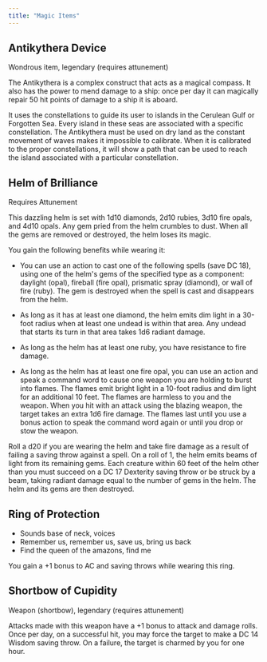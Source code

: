 ```yaml
---
title: "Magic Items"
---
```


Antikythera Device
------------------
Wondrous item, legendary (requires attunement)

The Antikythera is a complex construct that acts as a magical compass. It also has the power to mend damage to a ship: once per day it can magically repair 50 hit points of damage to a ship it is aboard.


It uses the constellations to guide its user to islands in the Cerulean Gulf or Forgotten Sea. Every island in these seas are associated with a specific constellation. The Antikythera must be used on dry land as the constant movement of waves makes it impossible to calibrate. When it is calibrated to the proper constellations, it will show a path that can be used to reach the island associated with a particular constellation.

Helm of Brilliance
------------------

Requires Attunement

This dazzling helm is set with 1d10 diamonds, 2d10 rubies, 3d10 fire opals, and 4d10 opals. Any gem pried from the helm crumbles to dust. When all the gems are removed or destroyed, the helm loses its magic.

You gain the following benefits while wearing it:

- You can use an action to cast one of the following spells (save DC 18), using one of the helm's gems of the specified type as a component: daylight (opal), fireball (fire opal), prismatic spray (diamond), or wall of fire (ruby). The gem is destroyed when the spell is cast and disappears from the helm.

- As long as it has at least one diamond, the helm emits dim light in a 30-foot radius when at least one undead is within that area. Any undead that starts its turn in that area takes 1d6 radiant damage.

- As long as the helm has at least one ruby, you have resistance to fire damage.

- As long as the helm has at least one fire opal, you can use an action and speak a command word to cause one weapon you are holding to burst into flames. The flames emit bright light in a 10-foot radius and dim light for an additional 10 feet. The flames are harmless to you and the weapon. When you hit with an attack using the blazing weapon, the target takes an extra 1d6 fire damage. The flames last until you use a bonus action to speak the command word again or until you drop
or stow the weapon.

Roll a d20 if you are wearing the helm and take fire damage as a result of failing a saving throw against a spell. On a roll of 1, the helm emits beams of light from its remaining gems. Each creature within 60 feet of the helm other than you must succeed on a DC 17 Dexterity saving throw or be struck by a beam, taking radiant damage equal to the number of gems in the helm. The helm and its gems are then destroyed.


Ring of Protection
------------------
- Sounds base of neck, voices
- Remember us, remember us, save us, bring us back
- Find the queen of the amazons, find me

You gain a +1 bonus to AC and saving throws while wearing this ring.

Shortbow of Cupidity
--------------------
Weapon (shortbow), legendary (requires attunement)

Attacks made with this weapon have a +1 bonus to attack and damage rolls. Once per day, on a successful hit, you may force the target to make a DC 14 Wisdom saving throw. On a failure, the target is charmed by you for one hour.
